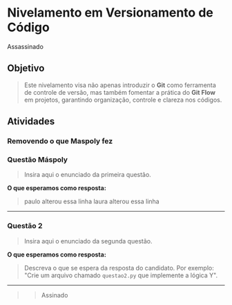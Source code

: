 # Nivelamento em Versionamento de Código

Assassinado
## Objetivo

> Este nivelamento visa não apenas introduzir o **Git** como ferramenta de controle de versão, mas também fomentar a prática do **Git Flow** em projetos, garantindo organização, controle e clareza nos códigos.

## Atividades

### Removendo o  que Maspoly fez
### Questão Máspoly

> Insira aqui o enunciado da primeira questão.

**O que esperamos como resposta:**

> paulo alterou essa linha
> laura alterou essa linha

---

### Questão 2

> Insira aqui o enunciado da segunda questão.

**O que esperamos como resposta:**

> Descreva o que se espera da resposta do candidato. Por exemplo: "Crie um arquivo chamado `questao2.py` que implemente a lógica Y".

---

>> Assinado
